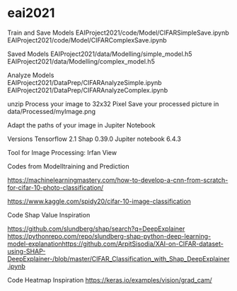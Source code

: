 # eai2021


Train and Save Models
	EAIProject2021/code/Model/CIFARSimpleSave.ipynb
	EAIProject2021/code/Model/CIFARComplexSave.ipynb


Saved Models
	EAIProject2021/data/Modelling/simple_model.h5
	EAIProject2021/data/Modelling/complex_model.h5
	

Analyze Models	
EAIProject2021/DataPrep/CIFARAnalyzeSimple.ipynb
EAIProject2021/DataPrep/CIFARAnalyzeComplex.ipynb



unzip
Process your image to 32x32 Pixel
Save your processed picture in  data/Processed/myImage.png


Adapt the paths of your image in Jupiter Notebook


Versions
Tensorflow 2.1
Shap 0.39.0
Jupiter notebook 6.4.3

Tool for Image Processing: Irfan View


Codes from 
Modelltraining and Prediction

https://machinelearningmastery.com/how-to-develop-a-cnn-from-scratch-for-cifar-10-photo-classification/

https://www.kaggle.com/spidy20/cifar-10-image-classification

Code Shap Value Inspiration

https://github.com/slundberg/shap/search?q=DeepExplainer​
https://pythonrepo.com/repo/slundberg-shap-python-deep-learning-model-explanation​
https://github.com/ArpitSisodia/XAI-on-CIFAR-dataset-using-SHAP-DeepExplainer-/blob/master/CIFAR_Classification_with_Shap_DeepExplainer.ipynb​

Code Heatmap Inspiration
https://keras.io/examples/vision/grad_cam/

	
